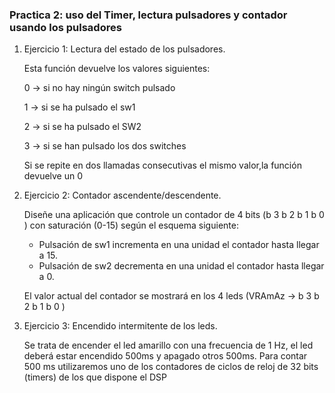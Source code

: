 ### Practica 2: uso del Timer, lectura pulsadores y contador usando los pulsadores

1. Ejercicio 1: Lectura del estado de los pulsadores.

    Esta función devuelve los valores siguientes:

    0 -> si no hay ningún switch pulsado

    1 -> si se ha pulsado el sw1

    2 -> si se ha pulsado el SW2

    3 -> si se han pulsado los dos switches

    Si se repite en dos llamadas consecutivas el mismo valor,la función devuelve un 0
2. Ejercicio 2: Contador ascendente/descendente.

    Diseñe una aplicación que controle un contador de 4 bits (b 3 b 2 b 1 b 0 ) con saturación (0-15) según el esquema siguiente:
    * Pulsación de sw1 incrementa en una unidad el contador hasta llegar a 15.
    * Pulsación de sw2 decrementa en una unidad el contador hasta llegar a 0.
    
    El valor actual del contador se mostrará en los 4 leds (VRAmAz → b 3 b 2 b 1 b 0 )
3. Ejercicio 3: Encendido intermitente de los leds.
    
    Se trata de encender el led amarillo con una frecuencia de 1 Hz, el led deberá estar encendido 500ms y apagado otros 500ms.
    Para contar 500 ms utilizaremos uno de los contadores de ciclos de reloj de 32 bits (timers) de los que dispone el DSP